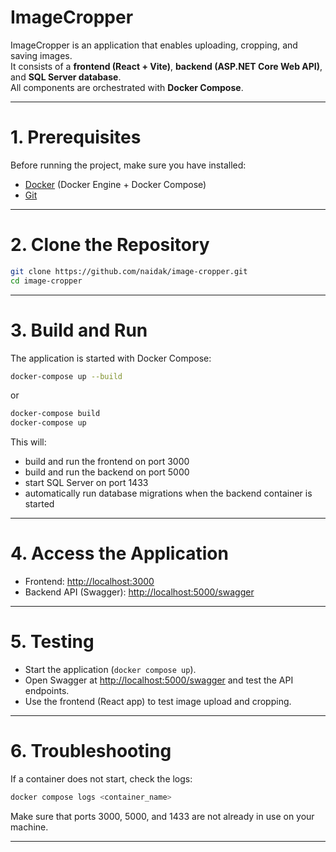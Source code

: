 # ImageCropper

ImageCropper is an application that enables uploading, cropping, and saving images.  
It consists of a **frontend (React + Vite)**, **backend (ASP.NET Core Web API)**, and **SQL Server database**.  
All components are orchestrated with **Docker Compose**.

---

# 1. Prerequisites

Before running the project, make sure you have installed:
- [Docker](https://www.docker.com/get-started) (Docker Engine + Docker Compose)
- [Git](https://git-scm.com/downloads)

---

# 2. Clone the Repository

```bash
git clone https://github.com/naidak/image-cropper.git
cd image-cropper
```

---

# 3. Build and Run

The application is started with Docker Compose: 

```bash
docker-compose up --build
```
or
```bash
docker-compose build
docker-compose up
```

This will:
- build and run the frontend on port 3000
- build and run the backend on port 5000
- start SQL Server on port 1433
- automatically run database migrations when the backend container is started
  
---

# 4. Access the Application

- Frontend: [http://localhost:3000](http://localhost:3000)  
- Backend API (Swagger): [http://localhost:5000/swagger](http://localhost:5000/swagger)

---

# 5. Testing

- Start the application (`docker compose up`).
- Open Swagger at [http://localhost:5000/swagger](http://localhost:5000/swagger) and test the API endpoints.
- Use the frontend (React app) to test image upload and cropping.

---

# 6. Troubleshooting

If a container does not start, check the logs:
```bash
docker compose logs <container_name>
```
Make sure that ports 3000, 5000, and 1433 are not already in use on your machine.

---
